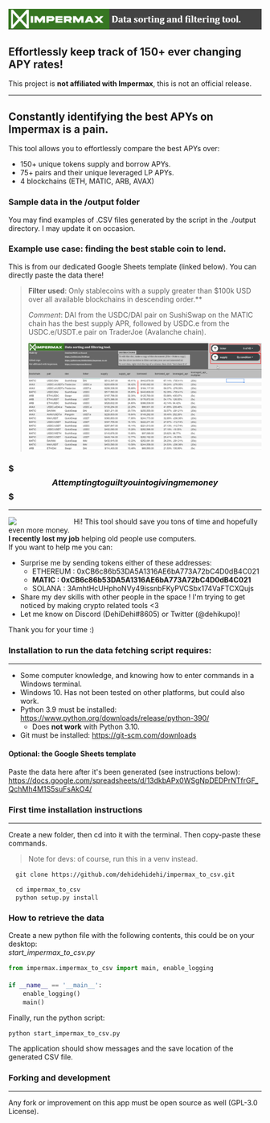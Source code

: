 ![](imgs/impermax_title.png)
## Effortlessly keep track of 150+ ever changing APY rates!

This project is **not affiliated with Impermax**, this is not an official release.
___
## Constantly identifying the best APYs on Impermax is a pain.
This tool allows you to effortlessly compare the best APYs over:
- 150+ unique tokens supply and borrow APYs.
- 75+ pairs and their unique leveraged LP APYs.
- 4 blockchains (ETH, MATIC, ARB, AVAX)

### Sample data in the /output folder
You may find examples of .CSV files generated by the script in the ./output directory. I may update it on occasion.

### Example use case: finding the best stable coin to lend.
This is from our dedicated Google Sheets template (linked below). You can directly paste the data there!
> **Filter used**: Only stablecoins with a supply greater than $100k USD over all available blockchains in descending order.**
> 
>*Comment*: DAI from the USDC/DAI pair on SushiSwap on the MATIC chain has the best supply APR, followed by USDC.e from the USDC.e/USDT.e pair on TraderJoe (Avalanche chain).
>
> ![](imgs/impermax_example_usage.png)

### $$$ Attempting to guilt you into giving me money $$$
___
<img align="left" width="80" style="margin-right: 50px; margin-bottom: 0px;" src="https://preview.redd.it/yvkkz5ibdqs71.jpg?width=960&crop=smart&auto=webp&s=7c50d6477cf9f8d6b91d21006c3dd28ddb6da3de">  

Hi! This tool should save you tons of time and hopefully even more money.   
**I recently lost my job** helping old people use computers.  
If you want to help me you can:

-  Surprise me by sending tokens either of these addresses:
   -  ETHEREUM : 0xCB6c86b53DA5A1316AE6bA773A72bC4D0dB4C021  
   -  **MATIC : 0xCB6c86b53DA5A1316AE6bA773A72bC4D0dB4C021**  
   -  SOLANA : 3AmhtHcUHphoNVy49issnbFKyPVCSbx174VaFTCXQujs
-  Share my dev skills with other people in the space ! I'm trying to get noticed by making crypto related tools <3
-  Let me know on Discord (DehiDehi#8605) or Twitter (@dehikupo)!  

Thank you for your time :)


### Installation to run the data fetching script requires:
___
- Some computer knowledge, and knowing how to enter commands in a Windows terminal.
- Windows 10. Has not been tested on other platforms, but could also work.
- Python 3.9 must be installed: https://www.python.org/downloads/release/python-390/
  - Does **not work** with Python 3.10.
- Git must be installed: https://git-scm.com/downloads

#### Optional: the Google Sheets template
Paste the data here after it's been generated (see instructions below): https://docs.google.com/spreadsheets/d/13dkbAPx0WSgNpDEDPrNTfrGF_QchMh4M1S5suFsAkO4/

### First time installation instructions
___
Create a new folder, then cd into it with the terminal.
Then copy-paste these commands.

>Note for devs: of course, run this in a venv instead.

```console
  git clone https://github.com/dehidehidehi/impermax_to_csv.git
 ```

```console
  cd impermax_to_csv
  python setup.py install
 ```

### How to retrieve the data

Create a new python file with the following contents, this could be on your desktop:  
*start_impermax_to_csv.py*

```python
from impermax.impermax_to_csv import main, enable_logging

if __name__ == '__main__':
    enable_logging()
    main()
```

Finally, run the python script:
```commandline
python start_impermax_to_csv.py
```
The application should show messages and the save location of the generated CSV file.

### Forking and development
___
Any fork or improvement on this app must be open source as well (GPL-3.0 License).
